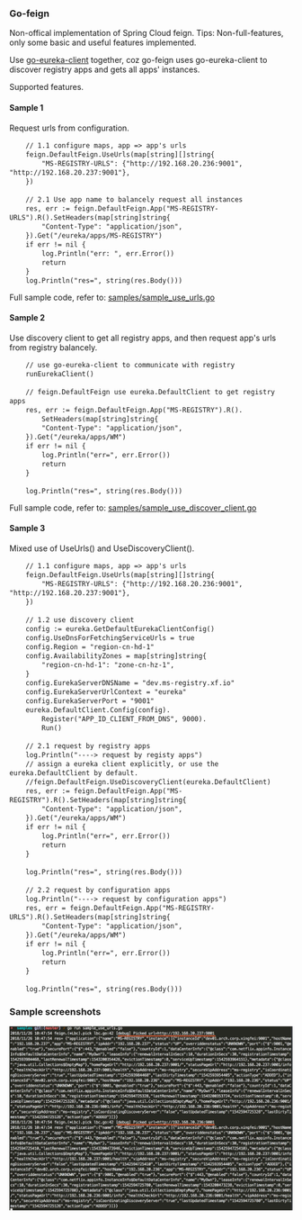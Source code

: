 ### Go-feign

Non-offical implementation of Spring Cloud feign. Tips: Non-full-features, only some basic and useful features implemented.

Use [go-eureka-client](https://github.com/HikoQiu/go-eureka-client) together, coz go-feign uses go-eureka-client to discover registry apps and gets all apps' instances.


Supported features.

#### Sample 1

Request urls from configuration.

````
    // 1.1 configure maps, app => app's urls
    feign.DefaultFeign.UseUrls(map[string][]string{
        "MS-REGISTRY-URLS": {"http://192.168.20.236:9001", "http://192.168.20.237:9001"},
    })

    // 2.1 Use app name to balancely request all instances
    res, err := feign.DefaultFeign.App("MS-REGISTRY-URLS").R().SetHeaders(map[string]string{
        "Content-Type": "application/json",
    }).Get("/eureka/apps/MS-REGISTRY")
    if err != nil {
        log.Println("err: ", err.Error())
        return
    }
    log.Println("res=", string(res.Body()))
````

Full sample code, refer to: [samples/sample_use_urls.go](./samples/sample_use_urls.go)

#### Sample 2

Use discovery client to get all registry apps, and then request app's urls from registry balancely.

````
    // use go-eureka-client to communicate with registry
    runEurekaClient()

    // feign.DefaultFeign use eureka.DefaultClient to get registry apps
    res, err := feign.DefaultFeign.App("MS-REGISTRY").R().
        SetHeaders(map[string]string{
        "Content-Type": "application/json",
    }).Get("/eureka/apps/WM")
    if err != nil {
        log.Println("err=", err.Error())
        return
    }

    log.Println("res=", string(res.Body()))

````

Full sample code, refer to: [samples/sample_use_discover_client.go](./samples/sample_use_discover_client.go)

#### Sample 3

Mixed use of UseUrls() and UseDiscoveryClient().

````
    // 1.1 configure maps, app => app's urls
    feign.DefaultFeign.UseUrls(map[string][]string{
        "MS-REGISTRY-URLS": {"http://192.168.20.236:9001", "http://192.168.20.237:9001"},
    })

    // 1.2 use discovery client
    config := eureka.GetDefaultEurekaClientConfig()
    config.UseDnsForFetchingServiceUrls = true
    config.Region = "region-cn-hd-1"
    config.AvailabilityZones = map[string]string{
        "region-cn-hd-1": "zone-cn-hz-1",
    }
    config.EurekaServerDNSName = "dev.ms-registry.xf.io"
    config.EurekaServerUrlContext = "eureka"
    config.EurekaServerPort = "9001"
    eureka.DefaultClient.Config(config).
        Register("APP_ID_CLIENT_FROM_DNS", 9000).
        Run()

    // 2.1 request by registry apps
    log.Println("----> request by registy apps")
    // assign a eureka client explicitly, or use the eureka.DefaultClient by default.
    //feign.DefaultFeign.UseDiscoveryClient(eureka.DefaultClient)
    res, err := feign.DefaultFeign.App("MS-REGISTRY").R().SetHeaders(map[string]string{
        "Content-Type": "application/json",
    }).Get("/eureka/apps/WM")
    if err != nil {
        log.Println("err=", err.Error())
        return
    }

    log.Println("res=", string(res.Body()))

    // 2.2 request by configuration apps
    log.Println("----> request by configuration apps")
    res, err = feign.DefaultFeign.App("MS-REGISTRY-URLS").R().SetHeaders(map[string]string{
        "Content-Type": "application/json",
    }).Get("/eureka/apps/WM")
    if err != nil {
        log.Println("err=", err.Error())
        return
    }

    log.Println("res=", string(res.Body()))
````

### Sample screenshots

![Sample pic](sample01.jpeg)
